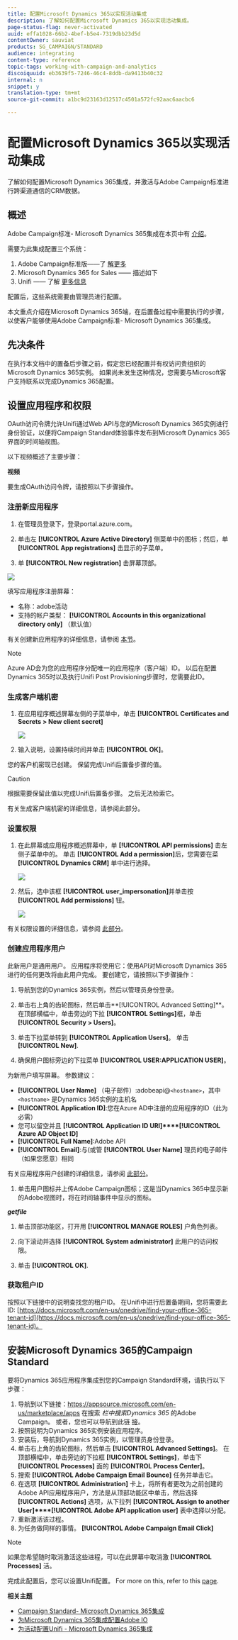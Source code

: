 ```yaml
---
title: 配置Microsoft Dynamics 365以实现活动集成
description: 了解如何配置Microsoft Dynamics 365以实现活动集成。
page-status-flag: never-activated
uuid: effa1028-66b2-4bef-b5e4-7319dbb23d5d
contentOwner: sauviat
products: SG_CAMPAIGN/STANDARD
audience: integrating
content-type: reference
topic-tags: working-with-campaign-and-analytics
discoiquuid: eb3639f5-7246-46c4-8ddb-da9413b40c32
internal: n
snippet: y
translation-type: tm+mt
source-git-commit: a1bc9d23163d12517c4501a572fc92aac6aacbc6

---
```



# 配置Microsoft Dynamics 365以实现活动集成

了解如何配置Microsoft Dynamics 365集成，并激活与Adobe Campaign标准进行跨渠道通信的CRM数据。

## 概述

Adobe Campaign标准- Microsoft Dynamics 365集成在本页中有 [介绍](../../integrating/using/working-with-campaign-standard-and-microsoft-dynamics-365.md)。

需要为此集成配置三个系统：

1. Adobe Campaign标准版——了 [解更多](../../integrating/using/configure-adobe-io-for-ms-dynamic.md)
1. Microsoft Dynamics 365 for Sales —— 描述如下
1. Unifi —— 了解 [更多信息](../../integrating/using/configure-unifi-for-microsoft-dynamics-365-integration.md)

配置后，这些系统需要由管理员进行配置。

本文重点介绍在Microsoft Dynamics 365端，在后置备过程中需要执行的步骤，以使客户能够使用Adobe Campaign标准- Microsoft Dynamics 365集成。

## 先决条件

在执行本文档中的置备后步骤之前，假定您已经配置并有权访问贵组织的Microsoft Dynamics 365实例。  如果尚未发生这种情况，您需要与Microsoft客户支持联系以完成Dynamics 365配置。

## 设置应用程序和权限

OAuth访问令牌允许Unifi通过Web API与您的Microsoft Dynamics 365实例进行身份验证，以便将Campaign Standard体验事件发布到Microsoft Dynamics 365界面的时间轴视图。

以下视频概述了主要步骤：

**视频**

要生成OAuth访问令牌，请按照以下步骤操作。

### 注册新应用程序

1. 在管理员登录下，登录portal.azure.com。

1. 单击左 **[!UICONTROL Azure Active Directory]** 侧菜单中的图标；然后，单 **[!UICONTROL App registrations]** 击显示的子菜单。

1. 单 **[!UICONTROL New registration]** 击屏幕顶部。

![](assets/MSdynACSIntegration-7.png)

填写应用程序注册屏幕：

* 名称：adobe活动
* 支持的帐户类型： **[!UICONTROL Accounts in this organizational directory only]** （默认值）

有关创建新应用程序的详细信息，请参阅 [本节](https://docs.microsoft.com/en-us/azure/active-directory/develop/quickstart-register-app)。

>[!NOTE]
>
>Azure AD会为您的应用程序分配唯一的应用程序（客户端）ID。 以后在配置Dynamics 365时以及执行Unifi Post Provisioning步骤时，您需要此ID。

### 生成客户端机密

1. 在应用程序概述屏幕左侧的子菜单中，单击 **[!UICONTROL Certificates and Secrets > New client secret]**

   ![](assets/MSdynACSIntegration-8.png)

1. 输入说明，设置持续时间并单击 **[!UICONTROL OK]**。

您的客户机密现已创建。  保留完成Unifi后置备步骤的值。

>[!CAUTION]
>
>根据需要保留此值以完成Unifi后置备步骤。 之后无法检索它。

有关生成客户端机密的详细信息，请参阅此部分。

### 设置权限

1. 在此屏幕或应用程序概述屏幕中，单 **[!UICONTROL API permissions]** 击左侧子菜单中的。  单击 **[!UICONTROL Add a permission]**&#x200B;后，您需要在菜 **[!UICONTROL Dynamics CRM]** 单中进行选择。

   ![](assets/MSdynACSIntegration-9.png)

1. 然后，选中该框 **[!UICONTROL user_impersonation]**&#x200B;并单击按 **[!UICONTROL Add permissions]** 钮。

   ![](assets/MSdynACSIntegration-10.png)

有关权限设置的详细信息，请参阅 [此部分](https://docs.microsoft.com/en-us/azure/active-directory/develop/quickstart-configure-app-access-web-apis#add-permissions-to-access-web-apis)。

### 创建应用程序用户

此新用户是通用用户。 应用程序将使用它：使用API对Microsoft Dynamics 365进行的任何更改将由此用户完成。 要创建它，请按照以下步骤操作：

1. 导航到您的Dynamics 365实例，然后以管理员身份登录。

1. 单击右上角的齿轮图标，然后单击**[!UICONTROL Advanced Setting]**。在顶部横幅中，单击旁边的下拉 **[!UICONTROL Settings]**&#x200B;框，单击 **[!UICONTROL Security > Users]**。

1. 单击下拉菜单转到 **[!UICONTROL Application Users]**。 单击 **[!UICONTROL New]**.

1. 确保用户图标旁边的下拉菜单 **[!UICONTROL USER:APPLICATION USER]**。

为新用户填写屏幕。  参数建议：

* **[!UICONTROL User Name]** （电子邮件）:adobeapi@`<hostname>`，其中 `<hostname>` 是Dynamics 365实例的主机名
* **[!UICONTROL Application ID]**:您在Azure AD中注册的应用程序的ID（此为必需）
* 您可以留空并且 **[!UICONTROL Application ID URI]****[!UICONTROL Azure AD Object ID]**
* **[!UICONTROL Full Name]**:Adobe API
* **[!UICONTROL Email]**:与(或管 **[!UICONTROL User Name]** 理员的电子邮件（如果您愿意）相同

有关应用程序用户创建的详细信息，请参阅 [此部分](https://docs.microsoft.com/en-gb/power-platform/admin/create-users-assign-online-security-roles#create-an-application-user)。

1. 单击用户图标并上传Adobe Campaign图标；这是当Dynamics 365中显示新的Adobe视图时，将在时间轴事件中显示的图标。

***getfile***

1. 单击顶部功能区，打开用 **[!UICONTROL MANAGE ROLES]** 户角色列表。

1. 向下滚动并选择 **[!UICONTROL System administrator]** 此用户的访问权限。

1. 单击 **[!UICONTROL OK]**.

### 获取租户ID

按照以下链接中的说明查找您的租户ID。  在Unifi中进行后置备期间，您将需要此ID: [https://docs.microsoft.com/en-us/onedrive/find-your-office-365-tenant-id](https://docs.microsoft.com/en-us/onedrive/find-your-office-365-tenant-id)。

## 安装Microsoft Dynamics 365的Campaign Standard

要将Dynamics 365应用程序集成到您的Campaign Standard环境，请执行以下步骤：

1. 导航到以下链接：https://appsource.microsoft.com/en-us/marketplace/apps [](https://appsource.microsoft.com/en-us/marketplace/apps) 在搜索 _栏中搜索Dynamics 365_ 的Adobe Campaign。
或者，您也可以导航到此链 [接](https://appsource.microsoft.com/en-us/product/dynamics-365/adobecampaign.re4snj-a4n7-5t6y-a14br-d5d1b?flightCodes=adobesignhide&tab=Overview)。
1. 按照说明为Dynamics 365实例安装应用程序。
1. 安装后，导航到Dynamics 365实例，以管理员身份登录。
1. 单击右上角的齿轮图标，然后单击 **[!UICONTROL Advanced Settings]**。 在顶部横幅中，单击旁边的下拉框 **[!UICONTROL Settings]**，单击下 **[!UICONTROL Processes]** 面的 **[!UICONTROL Process Center]**。
1. 搜索 **[!UICONTROL Adobe Campaign Email Bounce]** 任务并单击它。
1. 在选项 **[!UICONTROL Administration]** 卡上，将所有者更改为之前创建的Adobe API应用程序用户，方法是从顶部功能区中单击，然后选择 **[!UICONTROL Actions]** 选项，从下拉列 **[!UICONTROL Assign to another User]****[!UICONTROL Adobe API application user]** 表中选择以分配。
1. 重新激活该过程。
1. 为任务做同样的事情。 **[!UICONTROL Adobe Campaign Email Click]**

>[!NOTE]
>
>如果您希望随时取消激活这些进程，可以在此屏幕中取消激 **[!UICONTROL Processes]** 活。

完成此配置后，您可以设置Unifi配置。 For more on this, refer to this [page](../../integrating/using/working-with-campaign-standard-and-microsoft-dynamics-365.md).

**相关主题**

* [Campaign Standard- Microsoft Dynamics 365集成](../../integrating/using/working-with-campaign-standard-and-microsoft-dynamics-365.md)
* [为Microsoft Dynamics 365集成配置Adobe IO](../../integrating/using/configure-adobe-io-for-ms-dynamic.md)
* [为活动配置Unifi - Microsoft Dynamics 365集成](../../integrating/using/configure-unifi-for-microsoft-dynamics-365-integration.md)
